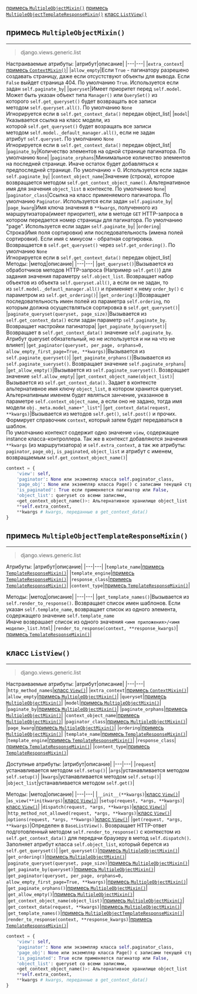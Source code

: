 [примесь `MultipleObjectMixin()`](#примесь%20`MultipleObjectMixin()`)
[примесь `MultipleObjectTemplateResponseMixin()`](#примесь%20`MultipleObjectTemplateResponseMixin()`)
[класс `ListView()`](#класс%20`ListView()`)

## примесь `MultipleObjectMixin()`
---
>django.views.generic.list

Настраиваемые атрибуты:
|атрибут|описание|
|---|---|
|`extra_context`|[примесь `ContextMixin()`](классы-представления-описание/base.md#Примесь%20`ContextMixin()`)|
|`allow_empty`|Если `True` - пагинатору разрешено создавать страницу, даже если отсустствуют объекты для вывода. Если `False` выйдет страница 404. По умолчанию `True`. Используется если задан `self.paginate_by`|
|`queryset`|Имеет приоритет перед `self.model`. Может быть указан объект типа `Manager()` или `QuerySet()` из которого `self.get_queryset()` будет возвращать все записи методом `self.queryset.all()`. По умолчанию `None`<br>Игнорируется если в `self.get_context_data()` передан object_list|
|`model`|Указывается ссылка на класс модели, из которой `self.get_queryset()` будет возращать все записи методом `self.model._default_manager.all()`, если не задан атрибут `self.queryset`. По умолчанию `None`<br>Игнорируется если в `self.get_context_data()` передан object_list|
|`paginate_by`|Количество элементов на одной странице пагинатора. По умолчанию `None`|
|`paginate_orphans`|Минимальное количество элементов на последней странице. Иначе остаток будет добавляться к предпоследней странице. По умолчанию = 0. Используется если задан `self.paginate_by`|
|`context_object_name`|Значение (строка), которое возвращается методом `self.get_context_object_name()`. Альтернативное имя для значения `object_list` в контексте. По умолчанию `None`|
|`paginator_class`|Ссылка на класс применяемого пагинатора. По умолчанию `Paginator`. Используется если задан `self.paginate_by`|
|`page_kwarg`|Имя ключа значения в `**kwargs`, полученного из маршрутизатора(имеет приоритет), или в методе `GET` HTTP-запроса в котором передается номер страницы для пагинатора. По умолчанию "page". Используется если задан `self.paginate_by`|
|`ordering`|Строка(Имя поля сортировки) или последовательность (имена полей сортировки). Если имя с минусом - обратная сортировка. Возвращается в `self.get_queryset()` через `self.get_ordering()`. По умолчанию `None`<br>Игнорируется если в `self.get_context_data()` передан object_list|
    
Методы:
|метод|описание|
|---|---|
|`get_queryset()`|Вызывается из обработчиков методов HTTP-запроса (Например `self.get()`) для задания значения параметру `self.object_list`. Возвращает набор объектов из объекта `self.queryset.all()`, а если он не задан, то из `self.model._defautl_manager.all()` и применяет к нему `order_by()` с параметром из `self.get_ordering()`|
|`get_ordering()`|Возвращает последовательность имен полей из параметра `self.ordering`, по которым должна осуществляться сортировка в `self.get_queryset()`|
|`paginate_queryset(queryset, page_size)`|Вызывается из `self.get_context_data()` если задан параметр `self.paginate_by`. Возвращает настройки пагинатора|
|`get_paginate_by(queryset)`|Возвращает в `self.get_context_data()` значение `self.paginate_by`. Атрибут queryset обязательный, но не используется и ни на что не влияет|
|`get_paginator(queryset, per_page, orphans=0, allow_empty_first_page=True, **kwargs)`|Вызывается из `self.paginate_queryset()`|
|`get_paginate_orphans()`|Вызывается из `self.paginate_sueryset()`. Возвращает значение `self.paginate_orphans`|
|`get_allow_empty()`|Вызывается из `self.paginate_sueryset()`. Возвращает значение `self.allow_empty`|
|`get_context_object_name(object_list)`|Вызывается из `self.get_context_data()`. Задает в контексте альтернативное имя ключу `object_list`, в котором хранится queryset. Альтернативным именем будет являться занчение, указанное в параметре `self.context_object_name`, а если оно не задано, тогда имя модели `obj._meta.model_name+"_list"`|
|`get_context_data(request, **kwargs)`|Вызывается из методов `self.get()`, `self.post()` и прочих. Формирует справочник `context`, который затем будет передаваться в шаблон.<br>По умолчанию контекст содержит одно значение `view`, содержащее instance класса-контроллера. Так же в контекст добавляются значения `**kwargs` (из маршрутизатора) и `self.extra_context`, а так же атрибуты: `paginator`, `page_obj`, `is_paginated`, `object_list` и атрибут с именем, возвращаемым `self.get_context_object_name()`|
```python
context = {
	'view': self,
	'paginator': None или экземпляр класса self.paginator_class,
	'page_obj': None или экземпляр класса Page() с записами текущей страницы,
	'is_paginated': True если применяется пагинатор или False,
	'object_list': queryset cо всеми записями,
	<get_context_object_name()>: Альтернативное хранилище object_list
	**self.extra_context,
	**kwargs # kwargs, переданные в get_context_data()
}
```

## примесь `MultipleObjectTemplateResponseMixin()`
---
>django.views.generic.list

Атрибуты:
|атрибут|описание|
|---|---|
|`template_name`|[примесь `TemplateResponseMixin()`](классы-представления-описание/base.md#Примесь%20`TemplateResponseMixin()`)|
|`template_engine`|[примесь `TemplateResponseMixin()`](классы-представления-описание/base.md#Примесь%20`TemplateResponseMixin()`)|
|`response_class`|[примесь `TemplateResponseMixin()`](классы-представления-описание/base.md#Примесь%20`TemplateResponseMixin()`)|
|`content_type`|[примесь `TemplateResponseMixin()`](классы-представления-описание/base.md#Примесь%20`TemplateResponseMixin()`)|

Методы:
|метод|описание|
|---|---|
|`get_template_names()`|Вызывается из `self.render_to_response()`. Возвращает список имен шаблонов. Если указан `self.template_name`, возвращает список из одного элемента, содержащего значение `self.template_name`<br>Иначе возврашает список из одного значения `<имя приложения>/<имя модели>_list.html`|
|`render_to_response(context, **response_kwargs)`|[примесь `TemplateResponseMixin()`](классы-представления-описание/base.md#Примесь%20`TemplateResponseMixin()`)|

## класс `ListView()`
---
>django.views.generic.list

Настраиваемые атрибуты:
|атрибут|описание|
|---|---|
|`http_method_names`|[класс `View()`](классы-представления-описание/base.md#класс%20`View()`)|
|`extra_context`|[примесь `ContextMixin()`](классы-представления-описание/base.md#Примесь%20`ContextMixin()`)|
|`allow_empty`|[примесь `MultipleObjectMixin()`](#примесь%20`MultipleObjectMixin()`)|
|`queryset`|[примесь `MultipleObjectMixin()`](#примесь%20`MultipleObjectMixin()`)|
|`model`|[примесь `MultipleObjectMixin()`](#примесь%20`MultipleObjectMixin()`)|
|`paginate_by`|[примесь `MultipleObjectMixin()`](#примесь%20`MultipleObjectMixin()`)|
|`paginate_orphans`|[примесь `MultipleObjectMixin()`](#примесь%20`MultipleObjectMixin()`)|
|`context_object_name`|[примесь `MultipleObjectMixin()`](#примесь%20`MultipleObjectMixin()`)|
|`paginator_class`|[примесь `MultipleObjectMixin()`](#примесь%20`MultipleObjectMixin()`)|
|`page_kwarg`|[примесь `MultipleObjectMixin()`](#примесь%20`MultipleObjectMixin()`)|
|`ordering`|[примесь `MultipleObjectMixin()`](#примесь%20`MultipleObjectMixin()`)|
|`template_name`|[примесь `TemplateResponseMixin()`](классы-представления-описание/base.md#Примесь%20`TemplateResponseMixin()`)|
|`template_engine`|[примесь `TemplateResponseMixin()`](классы-представления-описание/base.md#Примесь%20`TemplateResponseMixin()`)|
|`response_class`|[примесь `TemplateResponseMixin()`](классы-представления-описание/base.md#Примесь%20`TemplateResponseMixin()`)|
|`content_type`|[примесь `TemplateResponseMixin()`](классы-представления-описание/base.md#Примесь%20`TemplateResponseMixin()`)|

Доступные атрибуты:
|атрибут|описание|
|---|---|
|`request`|устанавливается методом `self.setup()`|
|`args`|устанавливается методом `self.setup()`|
|`kwargs`|устанавливается методом `self.setup()`|
|`object_list`|устанавливается методом `self.get()`|

Методы:
|метод|описание|
|---|---|
|`__init__(**kwargs)`|[класс `View()`](классы-представления-описание/base.md#класс%20`View()`)|
|`as_view(**initkwargs)`|[класс `View()`](классы-представления-описание/base.md#класс%20`View()`)|
|`setup(request, *args, **kwargs)`|[класс `View()`](классы-представления-описание/base.md#класс%20`View()`)|
|`dispatch(request, *args, **kwargs)`|[класс `View()`](классы-представления-описание/base.md#класс%20`View()`)|
|`http_method_not_allowed(request, *args, **kwargs)`|[класс `View()`](классы-представления-описание/base.md#класс%20`View()`)|
|`options(request, *args, **kwargs)`|[класс `View()`](классы-представления-описание/base.md#класс%20`View()`)|
|`get(request, *args, **kwargs)`|Определен в `BaseListView()`. Возвращает HTTP-ответ подготовленный методом `self.render_to_response()` с контекстом из `self.get_context_data()` для передачи браузеру в метод `self.dispatch()`. Заполняет атрибут класса `self.object_list`, который берется из `self.get_queryset()`|
|`get_queryset()`|[примесь `MultipleObjectMixin()`](#примесь%20`MultipleObjectMixin()`)|
|`get_ordering()`|[примесь `MultipleObjectMixin()`](#примесь%20`MultipleObjectMixin()`)|
|`paginate_queryset(queryset, page_size)`|[примесь `MultipleObjectMixin()`](#примесь%20`MultipleObjectMixin()`)|
|`get_paginate_by(queryset)`|[примесь `MultipleObjectMixin()`](#примесь%20`MultipleObjectMixin()`)|
|`get_paginator(queryset, per_page, orphans=0, allow_empty_first_page=True, **kwargs)`|[примесь `MultipleObjectMixin()`](#примесь%20`MultipleObjectMixin()`)|
|`get_paginate_orphans()`|[примесь `MultipleObjectMixin()`](#примесь%20`MultipleObjectMixin()`)|
|`get_allow_empty()`|[примесь `MultipleObjectMixin()`](#примесь%20`MultipleObjectMixin()`)|
|`get_context_object_name(object_list)`|[примесь `MultipleObjectMixin()`](#примесь%20`MultipleObjectMixin()`)|
|`get_context_data(request, **kwargs)`|[примесь `MultipleObjectMixin()`](#примесь%20`MultipleObjectMixin()`)|
|`get_template_names()`|[примесь `MultipleObjectTemplateResponseMixin()`](#примесь%20`MultipleObjectTemplateResponseMixin()`)|
|`render_to_response(context, **response_kwargs)`|[примесь `TemplateResponseMixin()`](классы-представления-описание/base.md#Примесь%20`TemplateResponseMixin()`)|
```python
context = {
	'view': self,
	'paginator': None или экземпляр класса self.paginator_class,
	'page_obj': None или экземпляр класса Page() с записами текущей страницы,
	'is_paginated': True если применяется пагинатор или False,
	'object_list': queryset cо всеми записями,
	<get_context_object_name()>: Альтернативное хранилище object_list
	**self.extra_context,
	**kwargs # kwargs, переданные в get_context_data()
}
```


